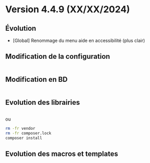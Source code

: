 Version 4.4.9 (XX/XX/2024)
====

Évolution
---
- [Global] Renommage du menu aide en accessibilité (plus clair)

Modification de la configuration
---

```bash
```

Modification en BD
---

```postgresql
```

Evolution des librairies
---

```bash
```

ou

```bash
rm -fr vendor
rm -fr composer.lock
composer install
```

Evolution des macros et templates
---

